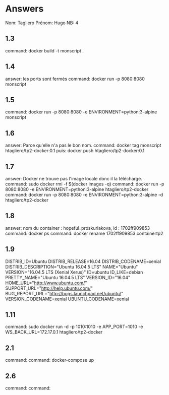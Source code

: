 # Answers

Nom: Tagliero
Prénom: Hugo
NB: 4

## 1.3
command: docker build -t monscript .

## 1.4
answer: les ports sont fermés
command: docker run -p 8080:8080 monscript

## 1.5
command: docker run -p 8080:8080 -e ENVIRONMENT=python:3-alpine monscript

## 1.6
answer: Parce qu'elle n'a pas le bon nom.
command: docker tag monscript htagliero/tp2-docker:0.1 
puis: docker push htagliero/tp2-docker:0.1

## 1.7
answer: Docker ne trouve pas l'image locale donc il la télécharge.
command: sudo docker rmi -f $(docker images -q)
command: docker run -p 8080:8080 -e ENVIRONMENT=python:3-alpine htagliero/tp2-docker
command: docker run -p 8080:8080 -e ENVIRONMENT=python:3-alpine -d htagliero/tp2-docker

## 1.8
answer: nom du container : hopeful_proskuriakova, id : 1702ff909853
command: docker ps
command: docker rename 1702ff909853 containertp2

## 1.9
DISTRIB_ID=Ubuntu
DISTRIB_RELEASE=16.04
DISTRIB_CODENAME=xenial
DISTRIB_DESCRIPTION="Ubuntu 16.04.5 LTS"
NAME="Ubuntu"
VERSION="16.04.5 LTS (Xenial Xerus)"
ID=ubuntu
ID_LIKE=debian
PRETTY_NAME="Ubuntu 16.04.5 LTS"
VERSION_ID="16.04"
HOME_URL="http://www.ubuntu.com/"
SUPPORT_URL="http://help.ubuntu.com/"
BUG_REPORT_URL="http://bugs.launchpad.net/ubuntu/"
VERSION_CODENAME=xenial
UBUNTU_CODENAME=xenial


## 1.11
command: sudo docker run -d -p 1010:1010 -e APP_PORT=1010 -e WS_BACK_URL=172.17.0.1 htagliero/tp2-docker


## 2.1
command: command: docker-compose up


## 2.6
command: 
command:

